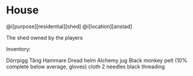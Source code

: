 # House

@i[purpose][residential][shed]
@i[location][anstad]

The shed owned by the players

Inventory:

Dörrpigg
Tång
Hammare
Dread helm
Alchemy jug
Black monkey pelt (10% complete below average, gloves)
cloth
2 needles
black threading
